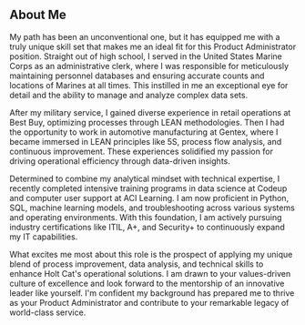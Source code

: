 ## About Me

My path has been an unconventional one, but it has equipped me with a truly unique skill set that makes me an ideal fit for this Product Administrator position. Straight out of high school, I served in the United States Marine Corps as an administrative clerk, where I was responsible for meticulously maintaining personnel databases and ensuring accurate counts and locations of Marines at all times. This instilled in me an exceptional eye for detail and the ability to manage and analyze complex data sets.

After my military service, I gained diverse experience in retail operations at Best Buy, optimizing processes through LEAN methodologies. Then I had the opportunity to work in automotive manufacturing at Gentex, where I became immersed in LEAN principles like 5S, process flow analysis, and continuous improvement. These experiences solidified my passion for driving operational efficiency through data-driven insights.

Determined to combine my analytical mindset with technical expertise, I recently completed intensive training programs in data science at Codeup and computer user support at ACI Learning. I am now proficient in Python, SQL, machine learning models, and troubleshooting across various systems and operating environments. With this foundation, I am actively pursuing industry certifications like ITIL, A+, and Security+ to continuously expand my IT capabilities.

What excites me most about this role is the prospect of applying my unique blend of process improvement, data analysis, and technical skills to enhance Holt Cat's operational solutions. I am drawn to your values-driven culture of excellence and look forward to the mentorship of an innovative leader like yourself. I'm confident my background has prepared me to thrive as your Product Administrator and contribute to your remarkable legacy of world-class service.

